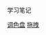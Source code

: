 学习笔记

[调色盘](https://jsbin.com/qakeloz/edit?html,output)
[拖拽](https://jsbin.com/cazofil/edit?html,output)